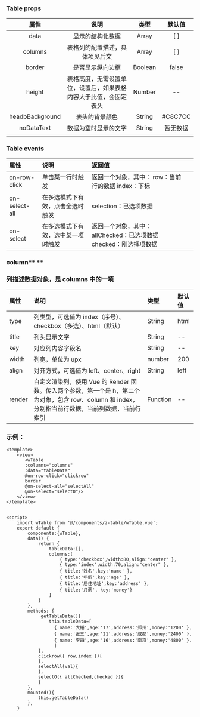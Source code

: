 ### **Table props**

|    **属性**     |                             **说明**                             | **类型** | **默认值** |
| :-------------: | :--------------------------------------------------------------: | :------: | :--------: |
|      data       |                         显示的结构化数据                         |  Array   |    [ ]     |
|     columns     |                  表格列的配置描述，具体项见后文                  |  Array   |    [ ]     |
|     border      |                         是否显示纵向边框                         | Boolean  |   false    |
|     height      | 表格高度，无需设置单位，设置后，如果表格内容大于此值，会固定表头 |  Number  |     --     |
| headbBackground |                          表头的背景颜色                          |  String  |  #C8C7CC   |
|   noDataText    |                       数据为空时显示的文字                       |  String  |  暂无数据  |
|                 |                                                                  |          |            |

### **Table events**

| **属性**      | **说明**                           | **返回值**                                                        |     |
| :------------ | :--------------------------------- | :---------------------------------------------------------------- | :-: |
| on-row-click  | 单击某一行时触发                   | 返回一个对象，其中： row：当前行的数据 index：下标                |     |
| on-select-all | 在多选模式下有效，点击全选时触发   | selection：已选项数据                                             |     |
| on-select     | 在多选模式下有效，选中某一项时触发 | 返回一个对象，其中： allChecked：已选项数据 checked：刚选择项数据 |     |

### **column\*\*** \*\*

### **列描述数据对象，是 columns 中的一项**

| **属性** | **说明**                                                                                                                                           | **类型** | **默认值** |
| :------- | :------------------------------------------------------------------------------------------------------------------------------------------------- | :------- | :--------- |
| type     | 列类型，可选值为 index（序号）、checkbox（多选）、html（默认）                                                                                     | String   | html       |
| title    | 列头显示文字                                                                                                                                       | String   | --         |
| key      | 对应列内容字段名                                                                                                                                   | String   | --         |
| width    | 列宽，单位为 upx                                                                                                                                   | number   | 200        |
| align    | 对齐方式，可选值为 left、center、right                                                                                                             | String   | left       |
| render   | 自定义渲染列，使用 Vue 的 Render 函数。传入两个参数，第一个是 h，第二个为对象，包含 row、column 和 index，分别指当前行数据，当前列数据，当前行索引 | Function | --         |

### 示例：

```
<template>
	<view>
       <wTable
       :columns="columns"
       :data="tableData"
       @on-row-click="clickrow"
       border
       @on-select-all="selectAll"
       @on-select="selectO"/>
	</view>
</template>


<script>
	import wTable from '@/components/z-table/wTable.vue';
	export default {
		components:{wTable},
		data() {
			return {
				tableData:[],
				columns:[
					{ type:'checkbox',width:80,align:"center" },
					{ type:'index',width:70,align:"center" },
					{ title:'姓名',key:'name' },
					{ title:'年龄',key:'age' },
					{ title:'居住地址',key:'address' },
					{ title:'月薪', key:'money'}
				]
			}
		},
		methods: {
			 getTableData(){
				this.tableData=[
                  { name:'大锤',age:'17',address:'郑州',money:'1200' },
                  { name:'张三',age:'21',address:'成都',money:'2400' },
                  { name:'李四',age:'16',address:'南京',money:'4800' },
                  ]
			},
			clickrow({ row,index }){
			},
			selectAll(val){
			},
			selectO({ allChecked,checked }){
			}
		},
		mounted(){
			this.getTableData()
		},
	}
```

</script>

